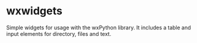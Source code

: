 # wxwidgets
Simple widgets for usage with the wxPython library. It includes a table and input elements for directory, files and text.
